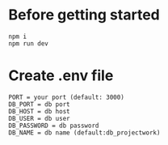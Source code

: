 # Before getting started
```
npm i
npm run dev
```
# Create .env file
```
PORT = your port (default: 3000)
DB_PORT = db port
DB_HOST = db host
DB_USER = db user
DB_PASSWORD = db password
DB_NAME = db name (default:db_projectwork)
```